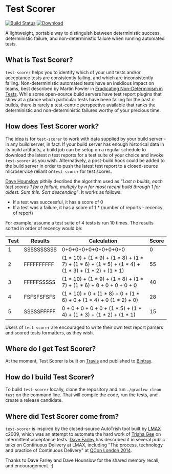 # Test Scorer

[![Build Status](https://travis-ci.org/SteveSmithCD/test-scorer.svg?branch=master)](https://travis-ci.org/SteveSmithCD/test-scorer) [ ![Download](https://api.bintray.com/packages/stevesmithcd/releases/test-scorer/images/download.svg) ](https://bintray.com/stevesmithcd/releases/test-scorer/_latestVersion)

A lightweight, portable way to distinguish between deterministic success, deterministic failure, and non-deterministic 
failure when running automated tests. 

## What is Test Scorer?

`test-scorer` helps you to identify which of your unit tests and/or acceptance tests are consistently failing, and 
which are inconsistently failing. Non-deterministic automated tests have an insidious impact on teams, best described
by Martin Fowler in [Eradicating Non-Determinism in Tests](https://www.martinfowler.com/articles/nonDeterminism.html). 
While some open-source build servers have test report plugins that show at a glance which particular tests have been
failing for the past *n* builds, there is rarely a test-centric perspective available that ranks the deterministic
and non-deterministic failures worthy of your precious time.

## How does Test Scorer work?

The idea is for `test-scorer` to work with data supplied by your build server - in any build server, in fact. If your
build server has enough historical data in its build artifacts, a build job can be setup on a regular schedule to 
download the latest *n* test reports for a test suite of your choice and invoke `test-scorer` as you wish. 
Alternatively, a post-build hook could be added to the build server in order to push the latest test report to a 
closed-source microservice reliant on`test-scorer` for test scores. 

[Dave Hounslow](https://www,twitter.com/thinkfoo) pithily decribed the algorithm used as *"Last n builds, each test 
scores 1 for a failure, multiply by n for most recent build through 1  for oldest. Sum this. Sort descending"*. It works
as follows:

- If a test was successful, it has a score of 0
- If a test was a failure, it has a score of 1 * (number of reports - recency of report)

For example, assume a test suite of 4 tests is run 10 times. The results sorted in order of recency would be:

|Test|Results|Calculation|Score|
|----|-------|-----------|-----|
|1|SSSSSSSSSS|0+0+0+0+0+0+0+0+0+0|0|
|2|FFFFFFFFFF|(1 * 10) + (1 * 9) + (1 * 8) + (1 * 7) + (1 * 6) + (1 * 5) + (1 * 4) + (1 * 3) + (1 * 2) + (1 * 1)|55|
|3|FFFFFSSSSS|(1 * 10) + (1 * 9) + (1 * 8) + (1 * 7) + (1 * 6) + 0 + 0 + 0 + 0 + 0|40|
|4|FSFSFSFSFS|(1 * 10) + 0 + (1 * 8) + 0 + (1 * 6) + 0 + (1 * 4) + 0 (1 * 2) + 0)|28|
|5|SSSSSFFFFF|0 + 0 + 0 + 0 + 0 + (1 * 5) + (1 * 4) + (1 * 3) + (1 * 2) + (1 * 1)|15|
 
Users of `test-scorer` are encouraged to write their own test report parsers and scored tests formatters, as they wish.

## Where do I get Test Scorer? 

At the moment, Test Scorer is built on [Travis](https://travis-ci.org/SteveSmithCD/test-scorer) and published to 
[Bintray](https://api.bintray.com/packages/SteveSmithCD/releases/test-scorer/).

## How do I build Test Scorer?

To build `test-scorer` locally, clone the repository and run `./gradlew clean test` on the command line. That will 
compile the code, run the tests, and create a release candidate.

## Where did Test Scorer come from?

`test-scorer` is inspired by the closed-source AutoTrish tool built by [LMAX](www.lmax.com) c2009, which was an 
attempt to automate the hard work of [Trisha Gee](https://github.com/trishagee) on intermittent acceptance tests. 
[Dave Farley](https://www.twitter.com/DaveFarley77) has described it in several public talks on Continuous Delivery at LMAX, including "The process, 
technology and practice of Continuous Delivery" at [QCon London 2014](https://qconlondon.com/london-2014/london-2014/speaker/Dave+Farley.html).  
 
Thanks to Dave Farley and Dave Hounslow for the shared memory recall, and encouragement. :)  